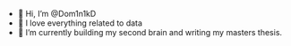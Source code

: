 - 👋 Hi, I’m @Dom1n1kD
- 👀 I love everything related to data
- 🌱 I’m currently building my second brain and writing my masters thesis.

<!---
Dom1n1kD/Dom1n1kD is a ✨ special ✨ repository because its `README.md` (this file) appears on your GitHub profile.
You can click the Preview link to take a look at your changes.
--->
